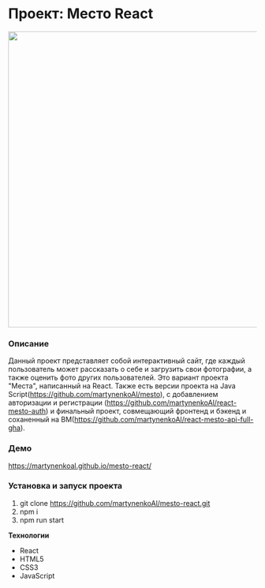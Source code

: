 # Проект: Место React
<img src="https://github.com/martynenkoAl/mesto/assets/121212086/523a5d68-3087-4efd-844a-140623bf5287" width="600" />

### Описание
Данный проект представляет собой интерактивный сайт, где каждый пользователь может рассказать о себе и загрузить свои фотографии, а также оценить фото других пользователей. Это вариант проекта "Места", написанный на React. Также есть версии проекта на Java Script(https://github.com/martynenkoAl/mesto), с добавлением авторизации и регистрации (https://github.com/martynenkoAl/react-mesto-auth) и финальный проект, совмещающий фронтенд и бэкенд и соханенный на ВМ(https://github.com/martynenkoAl/react-mesto-api-full-gha).

### Демо   
https://martynenkoal.github.io/mesto-react/

### Установка и запуск проекта   
1. git clone https://github.com/martynenkoAl/mesto-react.git
2. npm i
3. npm run start

**Технологии**
* React
* HTML5
* CSS3
* JavaScript
  

